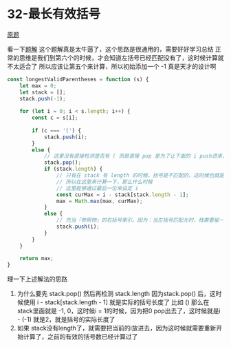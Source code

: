 # 32-最长有效括号

[原题](https://leetcode-cn.com/problems/longest-valid-parentheses/)

看一下[题解](https://leetcode-cn.com/problems/longest-valid-parentheses/solution/shou-hua-tu-jie-zhan-de-xiang-xi-si-lu-by-hyj8/)
这个题解真是太牛逼了，这个思路是很通用的，需要好好学习总结
正常的思维是我们到第六个的时候，才会知道左括号已经匹配没有了，这时候计算就不太适合了
所以应该让第五个来计算，所以初始添加一个 -1 真是天才的设计啊
```javascript
const longestValidParentheses = function (s) {
    let max = 0;
    let stack = [];
    stack.push(-1);
    
    for (let i = 0; i < s.length; i++) {
        const c = s[i];
        
        if (c === '(') {
            stack.push(i);
        }
        else {
            // 这里没有直接检测是否有 ( 而是直接 pop 是为了让下面的 i push进来，做到一个更换初始值 -1 的作用
            stack.pop();
            if (stack.length) {
                // 只有在 stack 有 length 的时候，括号是不匹配的，这时候也就是多了一个')'或者'('
                // 所以在这里来计算一下，那么什么时候
                // 这里能够通过最后一位来设定 i
                const curMax = i - stack[stack.length - 1];
                max = Math.max(max, curMax);
            }
            else {
                // 充当「参照物」的右括号索引。因为：当左括号匹配光时，栈需要留一个垫底的参照物，用于计算一段连续的有效长度。
                stack.push(i); 
            }
        }
    }
    
    return max;
}
```

理一下上述解法的思路
1. 为什么要先 stack.pop() 然后再检测 stack.length
 因为stack.pop() 后，这时候使用 i - stack[stack.length - 1] 就是实际的括号长度了
   比如 () 那么在stack里面就是 -1, 0，这时候i = 1的时候，因为把0 pop出去了，这时候就是i - (-1) 就是2，就是括号的实际长度了
2. 如果 stack没有length了，就需要把当前的i放进去，因为这时候就需要重新开始计算了，之前的有效的括号数已经计算过了